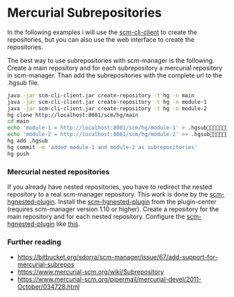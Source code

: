 # Mercurial Subrepositories

In the following examples i will use the [scm-cli-client](command-line-client.md)
to create the repositories, but you can also use the web interface to
create the repositories.

The best way to use subrepositories with scm-manager is the following.
Create a main repository and for each subrepository a mercurial
repository in scm-manager. Than add the subrepositories with the
complete url to the .hgsub file.

```bash
java -jar scm-cli-client.jar create-repository -t hg -n main
java -jar scm-cli-client.jar create-repository -t hg -n module-1
java -jar scm-cli-client.jar create-repository -t hg -n module-2
hg clone http://localhost:8081/scm/hg/main
cd main
echo 'module-1 = http://localhost:8081/scm/hg/module-1' > .hgsub
echo 'module-2 = http://localhost:8081/scm/hg/module-2' >> .hgsub
hg add .hgsub
hg commit -m 'added module-1 and module-2 as subrepositories'
hg push
```

### Mercurial nested repositories

If you already have nested repositories, you have to redirect the nested
repository to a real scm-manager repository. This work is done by the
[scm-hgnested-plugin](https://bitbucket.org/sdorra/scm-hgnested-plugin).
Install the
[scm-hgnested-plugin](https://bitbucket.org/sdorra/scm-hgnested-plugin)
from the plugin-center (requires scm-manager version 1.10 or higher).
Create a repository for the main repository and for each nested
repository. Configure the
[scm-hgnested-plugin](https://bitbucket.org/sdorra/scm-hgnested-plugin)
like [this](screenshots/scm-hgnested-plugin.png).

### Further reading

- <https://bitbucket.org/sdorra/scm-manager/issue/67/add-support-for-mercurial-subrepos>
- <https://www.mercurial-scm.org/wiki/Subrepository>
- <https://www.mercurial-scm.org/pipermail/mercurial-devel/2011-October/034728.html>

